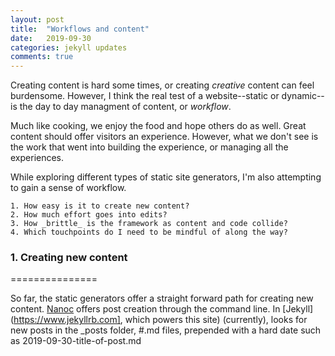 ```yaml
---
layout: post
title:  "Workflows and content"
date:   2019-09-30
categories: jekyll updates
comments: true
---
```


Creating content is hard some times, or creating _creative_ content can feel burdensome. However, I think the real test of a website--static or dynamic--is the day to day managment of content, or _workflow_.

Much like cooking, we enjoy the food and hope others do as well. Great content should offer visitors an experience. However, what we don't see is the work that went into building the experience, or managing all the experiences. 

While exploring different types of static site generators, I'm also attempting to gain a sense of workflow. 

	1. How easy is it to create new content?
	2. How much effort goes into edits?
	3. How _brittle_ is the framework as content and code collide?
	4. Which touchpoints do I need to be mindful of along the way?

### 1. Creating new content
===============

So far, the static generators offer a straight forward path for creating new content. [Nanoc](https://www.nanoc.ws) offers post creation through the command line. In [Jekyll](https://www.jekyllrb.com], which powers this site) (currently), looks for new posts in the _posts folder, #.md files, prepended with a hard date such as 2019-09-30-title-of-post.md